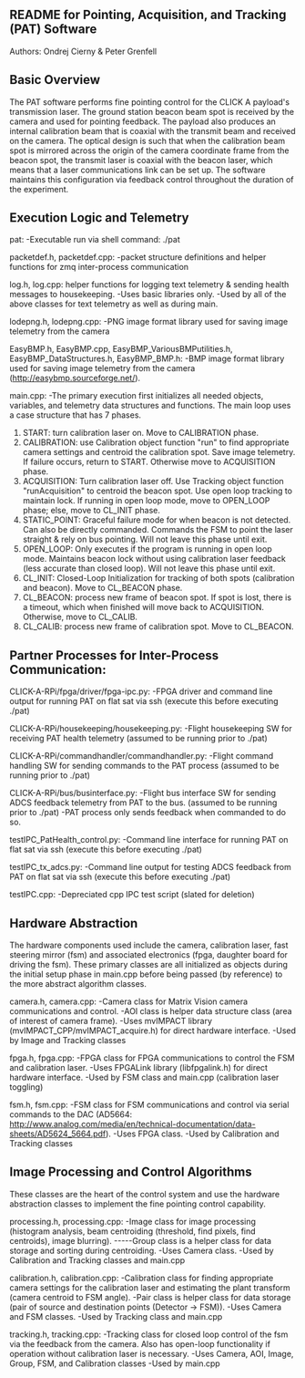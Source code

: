 ## README for Pointing, Acquisition, and Tracking (PAT) Software
Authors: Ondrej Cierny & Peter Grenfell

## Basic Overview
The PAT software performs fine pointing control for the CLICK A payload's transmission laser. The ground station beacon beam spot is received by the camera and used for pointing feedback. The payload also produces an internal calibration beam that is coaxial with the transmit beam and received on the camera. The optical design is such that when the calibration beam spot is mirrored across the origin of the camera coordinate frame from the beacon spot, the transmit laser is coaxial with the beacon laser, which means that a laser communications link can be set up. The software maintains this configuration via feedback control throughout the duration of the experiment. 

## Execution Logic and Telemetry

pat:
-Executable run via shell command: ./pat

packetdef.h, packetdef.cpp: 
-packet structure definitions and helper functions for zmq inter-process communication

log.h, log.cpp: helper functions for logging text telemetry & sending health messages to housekeeping. 
-Uses basic libraries only.
-Used by all of the above classes for text telemetry as well as during main.

lodepng.h, lodepng.cpp: 
-PNG image format library used for saving image telemetry from the camera

EasyBMP.h, EasyBMP.cpp, EasyBMP_VariousBMPutilities.h, EasyBMP_DataStructures.h, EasyBMP_BMP.h: 
-BMP image format library used for saving image telemetry from the camera (http://easybmp.sourceforge.net/).

main.cpp:
-The primary execution first initializes all needed objects, variables, and telemetry data structures and functions. The main loop uses a case structure that has 7 phases.
1. START: turn calibration laser on. Move to CALIBRATION phase.
2. CALIBRATION: use Calibration object function "run" to find appropriate camera settings and centroid the calibration spot. Save image telemetry. If failure occurs, return to START. Otherwise move to ACQUISITION phase.
3. ACQUISITION: Turn calibration laser off. Use Tracking object function "runAcquisition" to centroid the beacon spot. Use open loop tracking to maintain lock. If running in open loop mode, move to OPEN_LOOP phase; else, move to CL_INIT phase.
4. STATIC_POINT: Graceful failure mode for when beacon is not detected. Can also be directly commanded. Commands the FSM to point the laser straight & rely on bus pointing. Will not leave this phase until exit.
4. OPEN_LOOP: Only executes if the program is running in open loop mode. Maintains beacon lock without using calibration laser feedback (less accurate than closed loop). Will not leave this phase until exit.
5. CL_INIT: Closed-Loop Initialization for tracking of both spots (calibration and beacon). Move to CL_BEACON phase.
6. CL_BEACON: process new frame of beacon spot. If spot is lost, there is a timeout, which when finished will move back to ACQUISITION. Otherwise, move to CL_CALIB.
7. CL_CALIB: process new frame of calibration spot. Move to CL_BEACON. 

## Partner Processes for Inter-Process Communication:

CLICK-A-RPi/fpga/driver/fpga-ipc.py:
-FPGA driver and command line output for running PAT on flat sat via ssh (execute this before executing ./pat)

CLICK-A-RPi/housekeeping/housekeeping.py:
-Flight housekeeping SW for receiving PAT health telemetry (assumed to be running prior to ./pat)

CLICK-A-RPi/commandhandler/commandhandler.py:
-Flight command handling SW for sending commands to the PAT process (assumed to be running prior to ./pat)

CLICK-A-RPi/bus/businterface.py:
-Flight bus interface SW for sending ADCS feedback telemetry from PAT to the bus. (assumed to be running prior to ./pat)
-PAT process only sends feedback when commanded to do so. 

testIPC_PatHealth_control.py:
-Command line interface for running PAT on flat sat via ssh (execute this before executing ./pat)

testIPC_tx_adcs.py:
-Command line output for testing ADCS feedback from PAT on flat sat via ssh (execute this before executing ./pat)

testIPC.cpp: 
-Depreciated cpp IPC test script (slated for deletion)

## Hardware Abstraction
The hardware components used include the camera, calibration laser, fast steering mirror (fsm) and associated electronics (fpga, daughter board for driving the fsm). These primary classes are all initialized as objects during the initial setup phase in main.cpp before being passed (by reference) to the more abstract algorithm classes.

camera.h, camera.cpp:
-Camera class for Matrix Vision camera communications and control. 
-AOI class is helper data structure class (area of interest of camera frame). 
-Uses mvIMPACT library (mvIMPACT_CPP/mvIMPACT_acquire.h) for direct hardware interface. 
-Used by Image and Tracking classes

fpga.h, fpga.cpp: 
-FPGA class for FPGA communications to control the FSM and calibration laser. 
-Uses FPGALink library (libfpgalink.h) for direct hardware interface. 
-Used by FSM class and main.cpp (calibration laser toggling) 

fsm.h, fsm.cpp:
-FSM class for FSM communications and control via serial commands to the DAC (AD5664: http://www.analog.com/media/en/technical-documentation/data-sheets/AD5624_5664.pdf). 
-Uses FPGA class.
-Used by Calibration and Tracking classes

## Image Processing and Control Algorithms
These classes are the heart of the control system and use the hardware abstraction classes to implement the fine pointing control capability.

processing.h, processing.cpp: 
-Image class for image processing (histogram analysis, beam centroiding (threshold, find pixels, find centroids), image blurring).  -----Group class is a helper class for data storage and sorting during centroiding. 
-Uses Camera class.
-Used by Calibration and Tracking classes and main.cpp

calibration.h, calibration.cpp:
-Calibration class for finding appropriate camera settings for the calibration laser and estimating the plant transform (camera centroid to FSM angle). 
-Pair class is helper class for data storage (pair of source and destination points (Detector -> FSM)). 
-Uses Camera and FSM classes.
-Used by Tracking class and main.cpp

tracking.h, tracking.cpp:
-Tracking class for closed loop control of the fsm via the feedback from the camera. Also has open-loop functionality if operation without calibration laser is necessary. 
-Uses Camera, AOI, Image, Group, FSM, and Calibration classes
-Used by main.cpp
